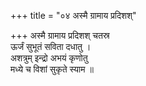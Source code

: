 +++
title = "०४ अस्मै ग्रामाय प्रदिशश्"

+++
अस्मै ग्रामाय प्रदिशश् चतस्र  
ऊर्जं सुभूतं सविता दधातु ।  
अशत्रुम् इन्द्रो अभयं कृणोतु  
मध्ये च विशां सुकृते स्याम ॥